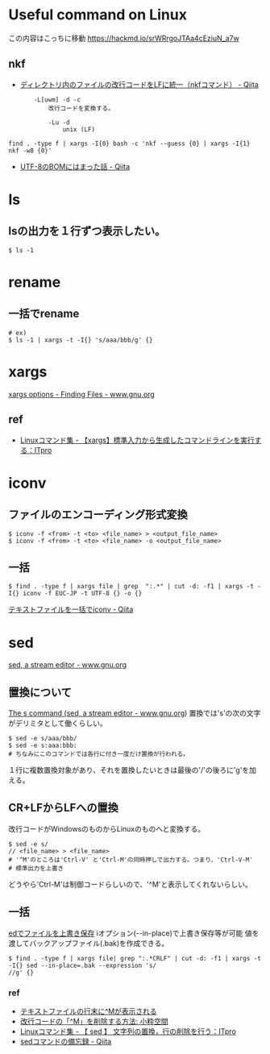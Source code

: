 # Useful command on Linux

この内容はこっちに移動
https://hackmd.io/srWRrgoJTAa4cEziuN_a7w


## nkf

- [ディレクトリ内のファイルの改行コードをLFに統一（nkfコマンド） - Qiita](https://qiita.com/kkdd/items/ac8796b790dc5978aadf)

```
       -L[uwm] -d -c
           改行コードを変換する。

           -Lu -d
               unix (LF)
```

```
find . -type f | xargs -I{0} bash -c 'nkf --guess {0} | xargs -I{1} nkf -w8 {0}'
```

- [UTF-8のBOMにはまった話 - Qiita](https://qiita.com/MuriNishimori/items/a89fe986e28909208e30)

# ls
## lsの出力を１行ずつ表示したい。
```
$ ls -1
```

# rename
## 一括でrename
```
# ex)
$ ls -1 | xargs -t -I{} 's/aaa/bbb/g' {}
```

# xargs
<a href="https://www.gnu.org/software/findutils/manual/html_node/find_html/xargs-options.html">xargs options - Finding Files - www.gnu.org</a>


## ref
- <a href="http://itpro.nikkeibp.co.jp/article/COLUMN/20140331/547143/">Linuxコマンド集 - 【xargs】標準入力から生成したコマンドラインを実行する：ITpro</a>

# iconv
## ファイルのエンコーディング形式変換
```
$ iconv -f <from> -t <to> <file_name> > <output_file_name>
$ iconv -f <from> -t <to> <file_name> -o <output_file_name>
```

## 一括
```
$ find . -type f | xargs file | grep  ":.*" | cut -d: -f1 | xargs -t -I{} iconv -f EUC-JP -t UTF-8 {} -o {}
```

<a href="https://qiita.com/yocifico/items/316bf6fd22b277cf2aa6">テキストファイルを一括でiconv - Qiita</a>


# sed
<a href="https://www.gnu.org/software/sed/manual/sed.html">sed, a stream editor - www.gnu.org</a>
## 置換について
<a href="https://www.gnu.org/software/sed/manual/sed.html#The-_0022s_0022-Command">The s command (sed, a stream editor - www.gnu.org)</a>
置換では's'の次の文字がデリミタとして働くらしい。
```
$ sed -e s/aaa/bbb/
$ sed -e s:aaa:bbb:
# ちなみにこのコマンドでは各行に付き一度だけ置換が行われる。
```
１行に複数置換対象があり、それを置換したいときは最後の'/'の後ろに'g'を加える。

## CR+LFからLFへの置換
改行コードがWindowsのものからLinuxのものへと変換する。
```
$ sed -e s/
// <file_name> > <file_name>
# '^M'のところは'Ctrl-V' と'Ctrl-M'の同時押しで出力する。つまり、'Ctrl-V-M'
# 標準出力を上書き
```
どうやら'Ctrl-M'は制御コードらしいので、'^M'と表示してくれないらしい。

## 一括
<a href="http://www.dab.hi-ho.ne.jp/sasa/biboroku/unix/sed-i.html">edでファイルを上書き保存</a>
iオプション(--in-place)で上書き保存等が可能
値を渡してバックアップファイル(.bak)を作成できる。
```
$ find . -type f | xargs file| grep ":.*CRLF" | cut -d: -f1 | xargs -t -I{} sed --in-place=.bak --expression 's/
//g' {}
```

### ref
- <a href="http://www.atmarkit.co.jp/flinux/rensai/linuxtips/164linendm.html">テキストファイルの行末に^Mが表示される</a>
- <a href="http://www.koikikukan.com/archives/2013/10/15-013333.php">改行コードの「^M」を削除する方法: 小粋空間</a>
- <a href="http://itpro.nikkeibp.co.jp/article/COLUMN/20060227/230879/">Linuxコマンド集 - 【 sed 】 文字列の置換，行の削除を行う：ITpro</a>
- <a href="https://qiita.com/takech9203/items/b96eff5773ce9d9cc9b3">sedコマンドの備忘録 - Qiita</a>







